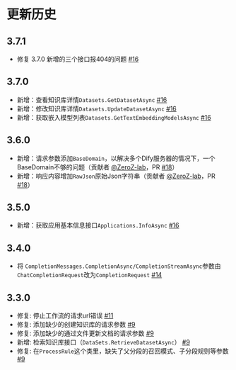 # 更新历史

## 3.7.1
- 修复 3.7.0 新增的三个接口报404的问题 [#16](https://github.com/BitBrewing/dify-csharp-sdk/issues/16#issuecomment-2892806931)

## 3.7.0
- 新增：查看知识库详情`Datasets.GetDatasetAsync` [#16](https://github.com/BitBrewing/dify-csharp-sdk/issues/16#issuecomment-2870547089)
- 新增：修改知识库详情`Datasets.UpdateDatasetAsync` [#16](https://github.com/BitBrewing/dify-csharp-sdk/issues/16#issuecomment-2870547089)
- 新增：获取嵌入模型列表`Datasets.GetTextEmbeddingModelsAsync` [#16](https://github.com/BitBrewing/dify-csharp-sdk/issues/16#issuecomment-2870547089)

## 3.6.0
- 新增：请求参数添加`BaseDomain`，以解决多个Dify服务器的情况下，一个BaseDomain不够的问题（贡献者 [@ZeroZ-lab](https://github.com/Rendtime)，PR [#18](https://github.com/BitBrewing/dify-csharp-sdk/pull/18)）
- 新增：响应内容增加`RawJson`原始Json字符串（贡献者 [@ZeroZ-lab](https://github.com/Rendtime)，PR [#18](https://github.com/BitBrewing/dify-csharp-sdk/pull/18)）

## 3.5.0
- 新增：获取应用基本信息接口`Applications.InfoAsync` [#16](https://github.com/BitBrewing/dify-csharp-sdk/issues/16)

## 3.4.0
- 将 `CompletionMessages.CompletionAsync/CompletionStreamAsync`参数由`ChatCompletionRequest`改为`CompletionRequest` [#14](https://github.com/BitBrewing/dify-csharp-sdk/issues/14)

## 3.3.0

- 修复: 停止工作流的请求url错误 [#11](https://github.com/BitBrewing/dify-csharp-sdk/issues/11)
- 修复: 添加缺少的创建知识库的请求参数 [#9](https://github.com/BitBrewing/dify-csharp-sdk/issues/9#issuecomment-2795688431)
- 修复: 添加缺少的通过文件更新文档的请求参数 [#9](https://github.com/BitBrewing/dify-csharp-sdk/issues/9#issuecomment-2795688431)
- 新增: 检索知识库接口（`DataSets.RetrieveDatasetAsync`） [#9](https://github.com/BitBrewing/dify-csharp-sdk/issues/9#issuecomment-2795688431)
- 修复: 在`ProcessRule`这个类里，缺失了父分段的召回模式、子分段规则等参数 [#9](https://github.com/BitBrewing/dify-csharp-sdk/issues/9#issuecomment-2795688431)